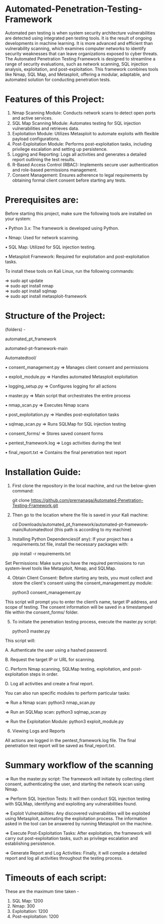 # Automated-Penetration-Testing-Framework 
Automated pen testing is when system security architecture vulnerabilities are detected using integrated pen testing tools. It is the result of ongoing developments in machine learning. It is more advanced and efficient than vulnerability scanning, which examines computer networks to identify security weaknesses that can leave organizations exposed to cyber threats. 
The Automated Penetration Testing Framework is designed to streamline a range of security evaluations, such as network scanning, SQL injection analysis, exploitation, and post-exploitation. This framework combines tools like Nmap, SQL Map, and Metasploit, offering a modular, adaptable, and automated solution for conducting penetration tests.

# Features of this Project:

1. Nmap Scanning Module: Conducts network scans to detect open ports and active services.
2. SQL Map Scanning Module: Automates testing for SQL injection vulnerabilities and retrieves data.
3. Exploitation Module: Utilizes Metasploit to automate exploits with flexible payload configurations.
4. Post-Exploitation Module: Performs post-exploitation tasks, including privilege escalation and setting up persistence.
5. Logging and Reporting: Logs all activities and generates a detailed report outlining the test results.
6. R-Based Access Control (RBAC): Implements secure user authentication and role-based permissions management.
7. Consent Management: Ensures adherence to legal requirements by obtaining formal client consent before starting any tests.

# Prerequisites are:

Before starting this project, make sure the following tools are installed on your system:

• Python 3.x: The framework is developed using Python.

• Nmap: Used for network scanning.

• SQL Map: Utilized for SQL injection testing.

• Metasploit Framework: Required for exploitation and post-exploitation tasks.

To install these tools on Kali Linux, run the following commands:

   => sudo apt update  
   => sudo apt install nmap  
   => sudo apt install sqlmap  
   => sudo apt install metasploit-framework

# Structure of the Project: 

(folders) - 

automated_pt_framework

automated-pt-framework-main

Automatedtool/

• consent_management.py => Manages client consent and permissions

• exploit_module.py => Handles automated Metasploit exploitation

• logging_setup.py => Configures logging for all actions

• master.py => Main script that orchestrates the entire process

• nmap_scan.py => Executes Nmap scans

• post_exploitation.py => Handles post-exploitation tasks

• sqlmap_scan.py => Runs SQLMap for SQL injection testing

• consent_forms/ => Stores saved consent forms

• pentest_framework.log => Logs activities during the test

• final_report.txt => Contains the final penetration test report

# Installation Guide:

1) First clone the repository in the local machine, and run the below-given command:
   
   git clone https://github.com/prernanaga/Automated-Penetration-Testing-Framework.git

3) Then go to the location where the file is saved in your Kali machine:
   
   cd Downloads/automated_pt_framework/automated-pt-framework-main/Automatedtool   (this path is according to my machine)

4) Installing Python Dependencies(if any): If your project has a requirements.txt file, install the necessary packages with:
   
   pip install -r requirements.txt
   
Set Permissions: Make sure you have the required permissions to run system-level tools like Metasploit, Nmap, and SQLMap.

4) Obtain Client Consent: Before starting any tests, you must collect and store the client's consent using the consent_management.py module:

   python3 consent_management.py
   
This script will prompt you to enter the client’s name, target IP address, and scope of testing. The consent information will be saved in a timestamped file within the consent_forms/ folder.

5) To initiate the penetration testing process, execute the master.py script:

   python3 master.py
   
This script will:

A. Authenticate the user using a hashed password.         

B. Request the target IP or URL for scanning. 

C. Perform Nmap scanning, SQLMap testing, exploitation, and post-exploitation steps in order. 

D. Log all activities and create a final report.

You can also run specific modules to perform particular tasks:

=> Run a Nmap scan: python3 nmap_scan.py

=> Run an SQLMap scan: python3 sqlmap_scan.py

=> Run the Exploitation Module: python3 exploit_module.py

6) Viewing Logs and Reports

All actions are logged in the pentest_framework.log file. The final penetration test report will be saved as final_report.txt.

#  Summary workflow of the scanning

=> Run the master.py script:
The framework will initiate by collecting client consent, authenticating the user, and starting the network scan using Nmap.

=> Perform SQL Injection Tests:
It will then conduct SQL injection testing with SQLMap, identifying and exploiting any vulnerabilities found.

=> Exploit Vulnerabilities:
Any discovered vulnerabilities will be exploited using Metasploit, automating the exploitation process. The information asked in the tool can be answered by running Metasploit on the machine.

=> Execute Post-Exploitation Tasks:
After exploitation, the framework will carry out post-exploitation tasks, such as privilege escalation and establishing persistence.

=> Generate Report and Log Activities:
Finally, it will compile a detailed report and log all activities throughout the testing process.

# Timeouts of each script: 

These are the maximum time taken - 

1. SQL Map: 1200
2. Nmap: 300
3. Exploitation: 1200
4. Post-exploitation: 1200
